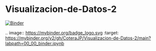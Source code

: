 # Visualizacion-de-Datos-2
[![Binder](https://mybinder.org/badge_logo.svg)](https://mybinder.org/v2/gh/CoteraJP/Visualizacion-de-Datos-2/main?labpath=00_00_binder.ipynb)

.. image:: https://mybinder.org/badge_logo.svg
 :target: https://mybinder.org/v2/gh/CoteraJP/Visualizacion-de-Datos-2/main?labpath=00_00_binder.ipynb
